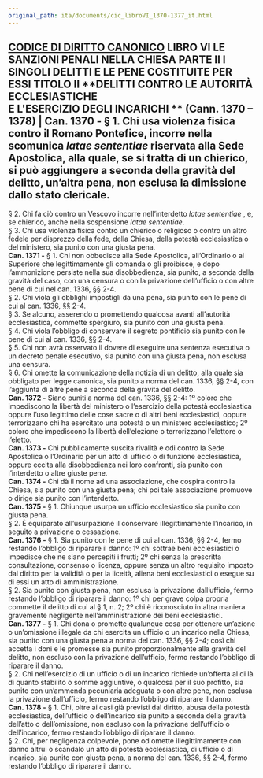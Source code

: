 ```yaml
---
original_path: ita/documents/cic_libroVI_1370-1377_it.html
---
```


**[CODICE DI DIRITTO CANONICO](../../cic_index_it.html)** LIBRO VI **LE SANZIONI PENALI NELLA CHIESA** PARTE II I SINGOLI DELITTI E LE PENE COSTITUITE PER ESSI TITOLO II **DELITTI CONTRO LE AUTORITÀ ECCLESIASTICHE  
E L'ESERCIZIO DEGLI INCARICHI ** (**Cann. 1370 – 1378)** |  **Can. 1370 -** § 1. Chi usa violenza fisica contro il Romano Pontefice, incorre nella scomunica _latae sententiae_ riservata alla Sede Apostolica, alla quale, se si tratta di un chierico, si può aggiungere a seconda della gravità del delitto, un’altra pena, non esclusa la dimissione dallo stato clericale.  
---  
§ 2. Chi fa ciò contro un Vescovo incorre nell’interdetto _latae sententiae_ , e, se chierico, anche nella sospensione _latae sententiae_.  
§ 3. Chi usa violenza fisica contro un chierico o religioso o contro un altro fedele per disprezzo della fede, della Chiesa, della potestà ecclesiastica o del ministero, sia punito con una giusta pena.  
**Can. 1371 -** § 1. Chi non obbedisce alla Sede Apostolica, all’Ordinario o al Superiore che legittimamente gli comanda o gli proibisce, e dopo l’ammonizione persiste nella sua disobbedienza, sia punito, a seconda della gravità del caso, con una censura o con la privazione dell’ufficio o con altre pene di cui nel can. 1336, §§ 2-4.  
§ 2. Chi viola gli obblighi impostigli da una pena, sia punito con le pene di cui al can. 1336, §§ 2-4.  
§ 3. Se alcuno, asserendo o promettendo qualcosa avanti all’autorità ecclesiastica, commette spergiuro, sia punito con una giusta pena.  
§ 4. Chi viola l’obbligo di conservare il segreto pontificio sia punito con le pene di cui al can. 1336, §§ 2-4.  
§ 5. Chi non avrà osservato il dovere di eseguire una sentenza esecutiva o un decreto penale esecutivo, sia punito con una giusta pena, non esclusa una censura.  
§ 6. Chi omette la comunicazione della notizia di un delitto, alla quale sia obbligato per legge canonica, sia punito a norma del can. 1336, §§ 2-4, con l’aggiunta di altre pene a seconda della gravità del delitto.  
**Can. 1372 -** Siano puniti a norma del can. 1336, §§ 2-4: 1º coloro che impediscono la libertà del ministero o l’esercizio della potestà ecclesiastica oppure l’uso legittimo delle cose sacre o di altri beni ecclesiastici, oppure terrorizzano chi ha esercitato una potestà o un ministero ecclesiastico; 2º coloro che impediscono la libertà dell’elezione o terrorizzano l’elettore o l’eletto.  
**Can. 1373 -** Chi pubblicamente suscita rivalità e odi contro la Sede Apostolica o l’Ordinario per un atto di ufficio o di funzione ecclesiastica, oppure eccita alla disobbedienza nei loro confronti, sia punito con l’interdetto o altre giuste pene.  
**Can. 1374 -** Chi dà il nome ad una associazione, che cospira contro la Chiesa, sia punito con una giusta pena; chi poi tale associazione promuove o dirige sia punito con l’interdetto.  
**Can. 1375 -** § 1. Chiunque usurpa un ufficio ecclesiastico sia punito con giusta pena.  
§ 2. È equiparato all’usurpazione il conservare illegittimamente l’incarico, in seguito a privazione o cessazione.  
**Can. 1376 -** § 1. Sia punito con le pene di cui al can. 1336, §§ 2-4, fermo restando l’obbligo di riparare il danno: 1º chi sottrae beni ecclesiastici o impedisce che ne siano percepiti i frutti; 2º chi senza la prescritta consultazione, consenso o licenza, oppure senza un altro requisito imposto dal diritto per la validità o per la liceità, aliena beni ecclesiastici o esegue su di essi un atto di amministrazione.  
§ 2. Sia punito con giusta pena, non esclusa la privazione dall’ufficio, fermo restando l’obbligo di riparare il danno: 1º chi per grave colpa propria commette il delitto di cui al § 1, n. 2; 2º chi è riconosciuto in altra maniera gravemente negligente nell’amministrazione dei beni ecclesiastici.  
**Can. 1377 -** § 1. Chi dona o promette qualunque cosa per ottenere un’azione o un’omissione illegale da chi esercita un ufficio o un incarico nella Chiesa, sia punito con una giusta pena a norma del can. 1336, §§ 2-4; così chi accetta i doni e le promesse sia punito proporzionalmente alla gravità del delitto, non escluso con la privazione dell’ufficio, fermo restando l’obbligo di riparare il danno.  
§ 2. Chi nell’esercizio di un ufficio o di un incarico richiede un’offerta al di là di quanto stabilito o somme aggiuntive, o qualcosa per il suo profitto, sia punito con un’ammenda pecuniaria adeguata o con altre pene, non esclusa la privazione dall’ufficio, fermo restando l’obbligo di riparare il danno.  
**Can. 1378 -** § 1. Chi, oltre ai casi già previsti dal diritto, abusa della potestà ecclesiastica, dell’ufficio o dell’incarico sia punito a seconda della gravità dell’atto o dell’omissione, non escluso con la privazione dell’ufficio o dell’incarico, fermo restando l’obbligo di riparare il danno.  
§ 2. Chi, per negligenza colpevole, pone od omette illegittimamente con danno altrui o scandalo un atto di potestà ecclesiastica, di ufficio o di incarico, sia punito con giusta pena, a norma del can. 1336, §§ 2-4, fermo restando l’obbligo di riparare il danno.
